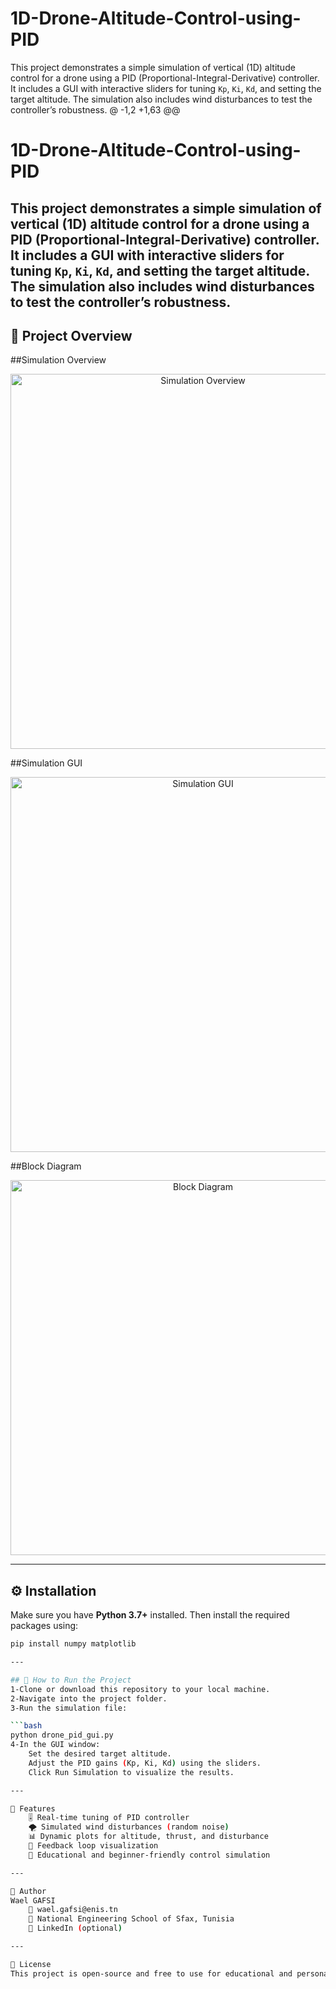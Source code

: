 # 1D-Drone-Altitude-Control-using-PID
 This project demonstrates a simple simulation of vertical (1D) altitude control for a drone using a PID (Proportional-Integral-Derivative) controller. It includes a GUI with interactive sliders for tuning `Kp`, `Ki`, `Kd`, and setting the target altitude. The simulation also includes wind disturbances to test the controller’s robustness.
@ -1,2 +1,63 @@
# 1D-Drone-Altitude-Control-using-PID
 This project demonstrates a simple simulation of vertical (1D) altitude control for a drone using a PID (Proportional-Integral-Derivative) controller. It includes a GUI with interactive sliders for tuning `Kp`, `Ki`, `Kd`, and setting the target altitude. The simulation also includes wind disturbances to test the controller’s robustness.
---

## 📸 Project Overview

##Simulation Overview
<p align="center">
  <img src="https://github.com/user-attachments/assets/34acaa4e-2e51-45f5-9555-19bc7b4c0db5" alt="Simulation Overview" width="600"/>
</p>

##Simulation GUI
<p align="center">
  <img src="https://github.com/user-attachments/assets/57dc8a75-63f0-4abf-8837-27aca9639465" alt="Simulation GUI" width="600"/>
</p>

##Block Diagram
<p align="center">
  <img src="https://github.com/user-attachments/assets/73bf6b60-a504-4fd9-8df9-6b83be26e09c" alt="Block Diagram" width="600"/>
</p>


---

## ⚙️ Installation

Make sure you have **Python 3.7+** installed. Then install the required packages using:

```bash
pip install numpy matplotlib

---

## 🚀 How to Run the Project
1-Clone or download this repository to your local machine.
2-Navigate into the project folder.
3-Run the simulation file:

```bash
python drone_pid_gui.py
4-In the GUI window:
    Set the desired target altitude.
    Adjust the PID gains (Kp, Ki, Kd) using the sliders.
    Click Run Simulation to visualize the results.

---

📌 Features
    🎚️ Real-time tuning of PID controller
    🌪️ Simulated wind disturbances (random noise)
    📊 Dynamic plots for altitude, thrust, and disturbance
    🔁 Feedback loop visualization
    🧠 Educational and beginner-friendly control simulation

---

🙋 Author
Wael GAFSI
    📧 wael.gafsi@enis.tn
    📍 National Engineering School of Sfax, Tunisia
    🔗 LinkedIn (optional)

---

📄 License
This project is open-source and free to use for educational and personal use. Feel free to fork or contribute.
